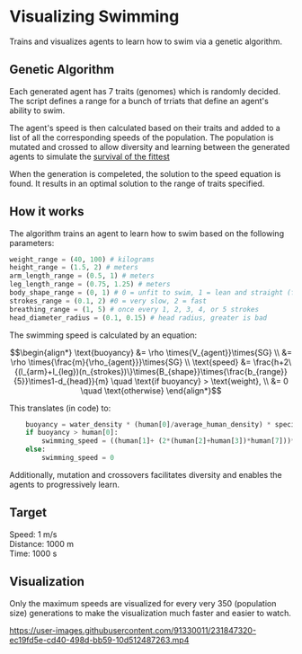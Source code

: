 # Visualizing Swimming
Trains and visualizes agents to learn how to swim via a genetic algorithm.

## Genetic Algorithm
Each generated agent has 7 traits (genomes) which is randomly decided. The script defines a range for a bunch of trriats that define an agent's ability to swim.  
  
The agent's speed is then calculated based on their traits and added to a list of all the corresponding speeds of the population. The population is mutated and crossed to allow diversity and learning between the generated agents to simulate the [survival of the fittest](https://en.wikipedia.org/wiki/Survival_of_the_fittest)    
  
When the generation is compeleted, the solution to the speed equation is found. It results in an optimal solution to the range of traits specified. 

## How it works
The algorithm trains an agent to learn how to swim based on the following parameters:  

```py
weight_range = (40, 100) # kilograms
height_range = (1.5, 2) # meters
arm_length_range = (0.5, 1) # meters
leg_length_range = (0.75, 1.25) # meters 
body_shape_range = (0, 1) # 0 = unfit to swim, 1 = lean and straight (fit)
strokes_range = (0.1, 2) #0 = very slow, 2 = fast
breathing_range = (1, 5) # once every 1, 2, 3, 4, or 5 strokes
head_diameter_radius = (0.1, 0.15) # head radius, greater is bad
```

The swimming speed is calculated by an equation:  

$$\begin{align*} \text{buoyancy} &= \rho \times{V_{agent}}\times{SG} \\
&= \rho \times{\frac{m}{\rho_{agent}}}\times{SG} \\
\text{speed} &= \frac{h+2\{(l_{arm}+l_{leg})(n_{strokes})\}\times{B_{shape}}\times{\frac{b_{range}}{5}}\times1-d_{head}}{m} \quad \text{if buoyancy} > \text{weight}, \\
&= 0 \quad \text{otherwise} \end{align*}$$

This translates (in code) to:
```py
    buoyancy = water_density * (human[0]/average_human_density) * specific_gravity
    if buoyancy > human[0]:
        swimming_speed = ((human[1]+ (2*(human[2]+human[3])*human[7]))*human[4]*(human[5]/5))*(1-human[6])/human[0]
    else:
        swimming_speed = 0
```

Additionally, mutation and crossovers facilitates diversity and enables the agents to progressively learn.

## Target
Speed: 1 m/s  
Distance: 1000 m   
Time: 1000 s

## Visualization  
Only the maximum speeds are visualized for every very 350 (population size) generations to make the visualization much faster and easier to watch.

https://user-images.githubusercontent.com/91330011/231847320-ec19fd5e-cd40-498d-bb59-10d512487263.mp4
